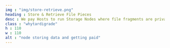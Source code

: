 ```yaml
---
img : "img/store-retrieve.png"
heading : Store & Retrieve File Pieces
desc : We pay Hosts to run Storage Nodes where file fragments are privately stored, making data breaches a thing of the past.
class : "whytardigrade"
h : 110
w : 110
alt : "node storing data and getting paid"
---
```

